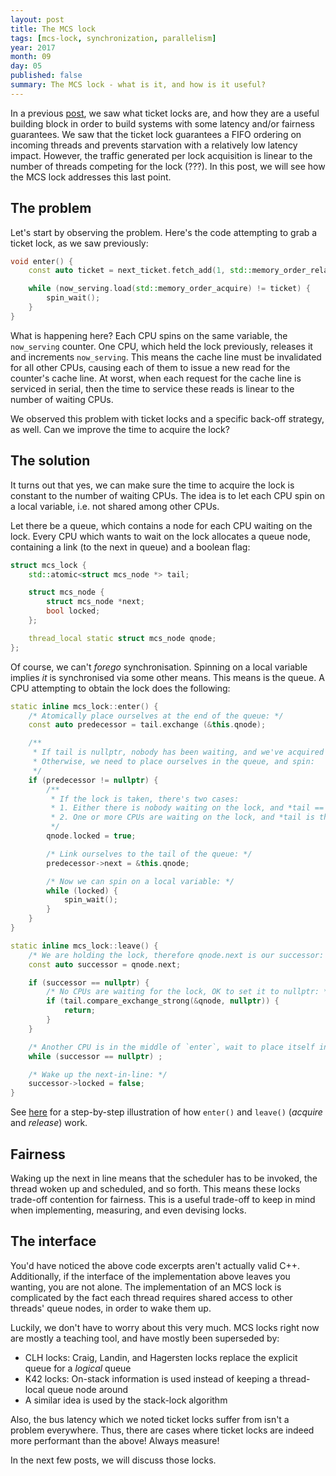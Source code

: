 ```yaml
---
layout: post
title: The MCS lock
tags: [mcs-lock, synchronization, parallelism]
year: 2017
month: 09
day: 05
published: false
summary: The MCS lock - what is it, and how is it useful?
---
```

In a previous [post](), we saw what ticket locks are, and how they are a useful building block in
order to build systems with some latency and/or fairness guarantees. We saw that the ticket lock
guarantees a FIFO ordering on incoming threads and prevents starvation with a relatively low latency
impact. However, the traffic generated per lock acquisition is linear to the number of threads
competing for the lock (???). In this post, we will see how the MCS lock addresses this last point.

## The problem

Let's start by observing the problem. Here's the code attempting to grab a ticket lock, as we saw
previously:

```cpp
void enter() {
    const auto ticket = next_ticket.fetch_add(1, std::memory_order_relaxed);

    while (now_serving.load(std::memory_order_acquire) != ticket) {
        spin_wait();
    }
}
```

What is happening here? Each CPU spins on the same variable, the `now_serving` counter. One CPU,
which held the lock previously, releases it and increments `now_serving`. This means the cache line
must be invalidated for all other CPUs, causing each of them to issue a new read for the counter's
cache line. At worst, when each request for the cache line is serviced in serial, then the time to
service these reads is linear to the number of waiting CPUs.

We observed this problem with ticket locks and a specific back-off strategy, as well. Can we improve
the time to acquire the lock?

## The solution

It turns out that yes, we can make sure the time to acquire the lock is constant to the number of
waiting CPUs. The idea is to let each CPU spin on a local variable, i.e. not shared among other
CPUs.

Let there be a queue, which contains a node for each CPU waiting on the lock. Every CPU which wants
to wait on the lock allocates a queue node, containing a link (to the next in queue) and a boolean
flag:

```cpp
struct mcs_lock {
    std::atomic<struct mcs_node *> tail;

    struct mcs_node {
        struct mcs_node *next;
        bool locked;
    };

    thread_local static struct mcs_node qnode;
};
```

Of course, we can't _forego_ synchronisation. Spinning on a local variable implies _it_ is
synchronised via some other means. This means is the queue. A CPU attempting to obtain the lock does
the following:

```cpp
static inline mcs_lock::enter() {
    /* Atomically place ourselves at the end of the queue: */
    const auto predecessor = tail.exchange (&this.qnode);

    /**
     * If tail is nullptr, nobody has been waiting, and we've acquired the lock.
     * Otherwise, we need to place ourselves in the queue, and spin:
     */
    if (predecessor != nullptr) {
        /**
         * If the lock is taken, there's two cases:
         * 1. Either there is nobody waiting on the lock, and *tail == this.qnode
         * 2. One or more CPUs are waiting on the lock, and *tail is the tail of the queue
         */
        qnode.locked = true;

        /* Link ourselves to the tail of the queue: */
        predecessor->next = &this.qnode;

        /* Now we can spin on a local variable: */
        while (locked) {
            spin_wait();
        }
    }
}
```



```cpp
static inline mcs_lock::leave() {
    /* We are holding the lock, therefore qnode.next is our successor: */
    const auto successor = qnode.next;

    if (successor == nullptr) {
        /* No CPUs are waiting for the lock, OK to set it to nullptr: */
        if (tail.compare_exchange_strong(&qnode, nullptr)) {
            return;
        }
    }

    /* Another CPU is in the middle of `enter`, wait to place itself in the queue: */
    while (successor == nullptr) ;

    /* Wake up the next-in-line: */
    successor->locked = false;
}
```

See [here](http://www.scs.stanford.edu/14wi-cs140/notes/synchronization-print.pdf) for a
step-by-step illustration of how `enter()` and `leave()` (_acquire_ and _release_) work.

## Fairness

Waking up the next in line means that the scheduler has to be invoked, the thread woken up and
scheduled, and so forth. This means these locks trade-off contention for fairness. This is a useful
trade-off to keep in mind when implementing, measuring, and even devising locks.

## The interface

You'd have noticed the above code excerpts aren't actually valid C++. Additionally, if the interface
of the implementation above leaves you wanting, you are not alone. The implementation of an MCS lock
is complicated by the fact each thread requires shared access to other threads' queue nodes, in
order to wake them up.

Luckily, we don't have to worry about this very much. MCS locks right now are mostly a teaching
tool, and have mostly been superseded by:

+ CLH locks: Craig, Landin, and Hagersten locks replace the explicit queue for a _logical_ queue
+ K42 locks: On-stack information is used instead of keeping a thread-local queue node around
+ A similar idea is used by the stack-lock algorithm

Also, the bus latency which we noted ticket locks suffer from isn't a problem everywhere. Thus,
there are cases where ticket locks are indeed more performant than the above! Always measure!

In the next few posts, we will discuss those locks.
